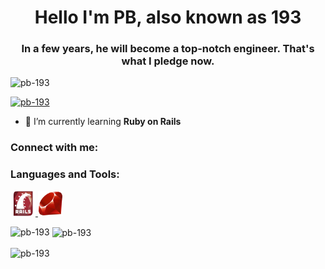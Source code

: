 <h1 align="center">Hello I'm PB, also known as 193</h1>
<h3 align="center">In a few years, he will become a top-notch engineer. That's what I pledge now.</h3>

<p align="left"> <img src="https://komarev.com/ghpvc/?username=pb-193&label=Profile%20views&color=0e75b6&style=flat" alt="pb-193" /> </p>

<p align="left"> <a href="https://github.com/ryo-ma/github-profile-trophy"><img src="https://github-profile-trophy.vercel.app/?username=pb-193" alt="pb-193" /></a> </p>

- 🌱 I’m currently learning **Ruby on Rails**

<h3 align="left">Connect with me:</h3>
<p align="left">
</p>

<h3 align="left">Languages and Tools:</h3>
<p align="left"> <a href="https://rubyonrails.org" target="_blank" rel="noreferrer"> <img src="https://raw.githubusercontent.com/devicons/devicon/master/icons/rails/rails-original-wordmark.svg" alt="rails" width="40" height="40"/> </a> <a href="https://www.ruby-lang.org/en/" target="_blank" rel="noreferrer"> <img src="https://raw.githubusercontent.com/devicons/devicon/master/icons/ruby/ruby-original.svg" alt="ruby" width="40" height="40"/> </a> </p>

<p><img align="left" src="https://github-readme-stats.vercel.app/api/top-langs?username=pb-193&show_icons=true&locale=en&layout=compact" alt="pb-193" /></p>

<p>&nbsp;<img align="center" src="https://github-readme-stats.vercel.app/api?username=pb-193&show_icons=true&locale=en" alt="pb-193" /></p>

<p><img align="center" src="https://github-readme-streak-stats.herokuapp.com/?user=pb-193&" alt="pb-193" /></p>
